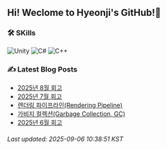## Hi! Weclome to Hyeonji's GitHub!🌱
### 🛠️ SKills
![Unity](https://img.shields.io/badge/unity-%23000000.svg?style=for-the-badge&logo=unity&logoColor=white)
![C#](https://img.shields.io/badge/c%23-%23239120.svg?style=for-the-badge&logo=csharp&logoColor=white)
![C++](https://img.shields.io/badge/c++-%2300599C.svg?style=for-the-badge&logo=c%2B%2B&logoColor=white)

### ✍️ Latest Blog Posts
<!-- BLOG-POST-LIST:START -->
- [2025년 8월 회고](http://jjrdd.tistory.com/303)
- [2025년 7월 회고](http://jjrdd.tistory.com/302)
- [렌더링 파이프라인(Rendering Pipeline)](http://jjrdd.tistory.com/301)
- [가비지 컬렉션(Garbage Collection, GC)](http://jjrdd.tistory.com/300)
- [2025년 6월 회고](http://jjrdd.tistory.com/299)

###### Last updated: 2025-09-06 10:38:51 KST
<!-- BLOG-POST-LIST:END -->
